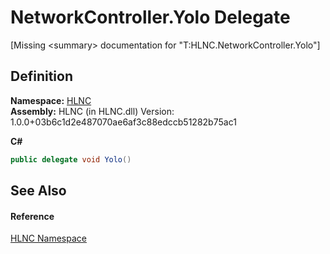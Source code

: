 # NetworkController.Yolo Delegate


\[Missing &lt;summary&gt; documentation for "T:HLNC.NetworkController.Yolo"\]



## Definition
**Namespace:** <a href="N_HLNC">HLNC</a>  
**Assembly:** HLNC (in HLNC.dll) Version: 1.0.0+03b6c1d2e487070ae6af3c88edccb51282b75ac1

**C#**
``` C#
public delegate void Yolo()
```



## See Also


#### Reference
<a href="N_HLNC">HLNC Namespace</a>  
